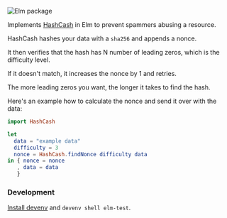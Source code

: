 ![Elm package](https://img.shields.io/elm-package/v/cachix/elm-hashcash)

Implements [HashCash](https://en.wikipedia.org/wiki/Hashcash) in Elm to
prevent spammers abusing a resource.

HashCash hashes your data with a `sha256` and appends a nonce.

It then verifies that the hash has N number of leading zeros, which is the difficulty level.

If it doesn't match, it increases the nonce by 1 and retries.

The more leading zeros you want, the longer it takes to find the hash.

Here's an example how to calculate the nonce and send it over with the data:

```elm
import HashCash

let 
  data = "example data"
  difficulty = 3
  nonce = HashCash.findNonce difficulty data
in { nonce = nonce 
   , data = data
   }
```

### Development

[Install devenv](https://devenv.sh/getting-started/) and `devenv shell elm-test`.